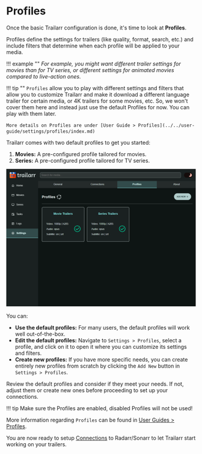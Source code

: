 # Profiles

Once the basic Trailarr configuration is done, it's time to look at **Profiles**.

Profiles define the settings for trailers (like quality, format, search, etc.) and include filters that determine when each profile will be applied to your media.

!!! example ""
    *For example, you might want different trailer settings for movies than for TV series, or different settings for animated movies compared to live-action ones.*

!!! tip ""
    `Profiles` allow you to play with different settings and filters that allow you to customize Trailarr and make it download a different language trailer for certain media, or 4K trailers for some movies, etc. So, we won't cover them here and instead just use the default Profiles for now. You can play with them later.

    More details on Profiles are under [User Guide > Profiles](../../user-guide/settings/profiles/index.md)

Trailarr comes with two default profiles to get you started:

1.  **Movies:** A pre-configured profile tailored for movies.
2.  **Series:** A pre-configured profile tailored for TV series.

![Profiles List](./profiles-list.png)

You can:

*   **Use the default profiles:** For many users, the default profiles will work well out-of-the-box.
*   **Edit the default profiles:** Navigate to `Settings > Profiles`, select a profile, and click on it to open it where you can customize its settings and filters.
*   **Create new profiles:** If you have more specific needs, you can create entirely new profiles from scratch by clicking the `Add New` button in `Settings > Profiles`.

Review the default profiles and consider if they meet your needs. If not, adjust them or create new ones before proceeding to set up your connections.

!!! tip 
    Make sure the Profiles are enabled, disabled Profiles will not be used!

More information regarding `Profiles` can be found in [User Guides > Profiles](../../user-guide/settings/profiles/index.md).

You are now ready to setup [Connections](./connections.md) to Radarr/Sonarr to let Trailarr start working on your trailers.

